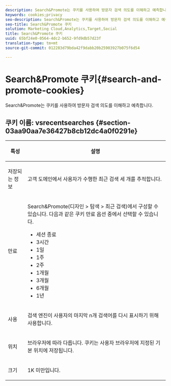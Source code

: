 ```yaml
---
description: Search&Promote는 쿠키를 사용하여 방문자 검색 의도를 이해하고 예측합니다.
keywords: cookies;privacy
seo-description: Search&Promote는 쿠키를 사용하여 방문자 검색 의도를 이해하고 예측합니다.
seo-title: Search&Promote 쿠키
solution: Marketing Cloud,Analytics,Target,Social
title: Search&Promote 쿠키
uuid: 65bf24e0-0564-4dc2-b652-9fd9db57d23f
translation-type: tm+mt
source-git-commit: 012283d79bda42f9dabb20b25903927b075f6d54

---
```



# Search&amp;Promote 쿠키{#search-and-promote-cookies}

Search&amp;Promote는 쿠키를 사용하여 방문자 검색 의도를 이해하고 예측합니다.

## 쿠키 이름: vsrecentsearches {#section-03aa90aa7e36427b8cb12dc4a0f0291e}

<table id="table_34AA90F2FFB84500A77D8F4C5008D453"> 
 <thead> 
  <tr> 
   <th colname="col1" class="entry"> <p>특성 </p> </th> 
   <th colname="col2" class="entry"> <p>설명 </p> </th> 
  </tr> 
 </thead>
 <tbody> 
  <tr> 
   <td colname="col1"> <p>저장되는 정보 </p> </td> 
   <td colname="col2"> <p> 고객 도메인에서 사용자가 수행한 최근 검색 세 개를 추적합니다. </p> </td> 
  </tr> 
  <tr> 
   <td colname="col1"> <p> 만료 </p> </td> 
   <td colname="col2"> <p>Search&amp;Promote(<span class="uicontrol">디자인</span> &gt; <span class="uicontrol">탐색</span> &gt; <span class="uicontrol">최근 검색</span>)에서 구성할 수 있습니다. 다음과 같은 쿠키 만료 옵션 중에서 선택할 수 있습니다. </p> <p> 
     <ul id="ul_28F564A6337D497699D5247F755981B8"> 
      <li id="li_6478BB5AF82341F787F92D03E277DBBB">세션 종료 </li> 
      <li id="li_AF88B165365D4A63A82CB6ADD4542D66"> 3시간 </li> 
      <li id="li_339475FBAB2248348B54073A2386819D">1일 </li> 
      <li id="li_F30E6EF7A7FF467DB995D86AD0DF623B">1주 </li> 
      <li id="li_77E18CF7EF8E4B24BAC5440D2B87844B">2주 </li> 
      <li id="li_E8A5FF4C97F64BB087422B16AD1F61DB">1개월 </li> 
      <li id="li_C170092F7E5649FE876925B58E6C8580">3개월 </li> 
      <li id="li_08BD465A900A48BDA1283263047A33FD">6개월 </li> 
      <li id="li_85FEDE0283F7426B9AF49C72B5089257">1년 </li> 
     </ul> </p> </td> 
  </tr> 
  <tr> 
   <td colname="col1"> <p> 사용 </p> </td> 
   <td colname="col2"> <p>검색 엔진이 사용자의 마지막 n개 검색어를 다시 표시하기 위해 사용합니다. </p> </td> 
  </tr> 
  <tr> 
   <td colname="col1"> <p> 위치 </p> </td> 
   <td colname="col2"> <p>브라우저에 따라 다릅니다. 쿠키는 사용자 브라우저에 지정된 기본 위치에 저장됩니다. </p> </td> 
  </tr> 
  <tr> 
   <td colname="col1"> <p> 크기 </p> </td> 
   <td colname="col2"> <p>1K 미만입니다. </p> </td> 
  </tr> 
 </tbody> 
</table>

